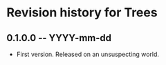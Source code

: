 # Revision history for Trees

## 0.1.0.0 -- YYYY-mm-dd

* First version. Released on an unsuspecting world.

